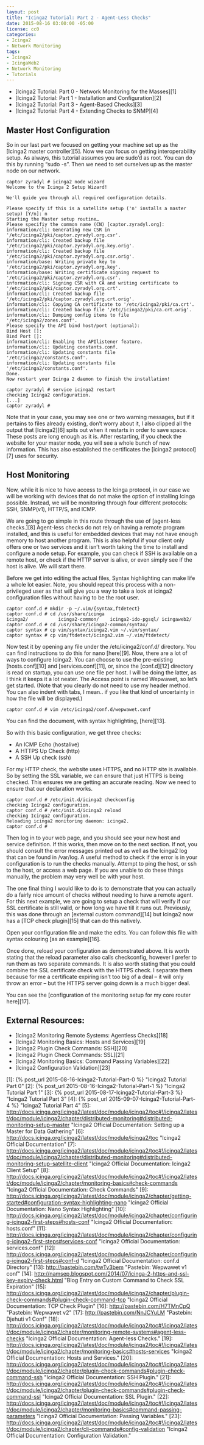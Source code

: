 ```yaml
---
layout: post
title: "Icinga2 Tutorial: Part 2 - Agent-Less Checks"
date: 2015-08-16 03:00:00 -05:00
license: cc0
categories:
- Icinga2
- Network Monitoring
tags:
- Icinga2
- IcingaWeb2
- Network Monitoring
- Tutorials
---
```

* [Icinga2 Tutorial: Part 0 - Network Monitoring for the Masses][1]
* [Icinga2 Tutorial: Part 1 - Installation and Configuration][2]
* [Icinga2 Tutorial: Part 3 - Agent-Based Checks][3]
* [Icinga2 Tutorial: Part 4 - Extending Checks to SNMP][4]

## Master Host Configuration ##
So in our last part we focused on getting your machine set up as the
[Icinga2 master controller][5]. Now we can focus on getting interoperability
setup. As always, this tutorial assumes you are sudo’d as root. You can do this
by running “sudo -s”. Then we need to set ourselves up as the master node on our
network.

    captor zyradyl # icinga2 node wizard
    Welcome to the Icinga 2 Setup Wizard!

    We'll guide you through all required configuration details.

    Please specify if this is a satellite setup ('n' installs a master setup) [Y/n]: n
    Starting the Master setup routine…
    Please specifiy the common name (CN) [captor.zyradyl.org]:
    information/cli: Generating new CSR in '/etc/icinga2/pki/captor.zyradyl.org.csr'.
    information/cli: Created backup file '/etc/icinga2/pki/captor.zyradyl.org.key.orig'.
    information/cli: Created backup file '/etc/icinga2/pki/captor.zyradyl.org.csr.orig'.
    information/base: Writing private key to '/etc/icinga2/pki/captor.zyradyl.org.key'.
    information/base: Writing certificate signing request to '/etc/icinga2/pki/captor.zyradyl.org.csr'.
    information/cli: Signing CSR with CA and writing certificate to '/etc/icinga2/pki/captor.zyradyl.org.crt'.
    information/cli: Created backup file '/etc/icinga2/pki/captor.zyradyl.org.crt.orig'.
    information/cli: Copying CA certificate to '/etc/icinga2/pki/ca.crt'.
    information/cli: Created backup file '/etc/icinga2/pki/ca.crt.orig'.
    information/cli: Dumping config items to file '/etc/icinga2/zones.conf'.
    Please specify the API bind host/port (optional):
    Bind Host []:
    Bind Port []:
    information/cli: Enabling the APIlistener feature.
    information/cli: Updating constants.conf.
    information/cli: Updating constants file '/etc/icinga2/constants.conf'.
    information/cli: Updating constants file '/etc/icinga2/constants.conf'.
    Done.
    Now restart your Icinga 2 daemon to finish the installation!

    captor zyradyl # service icinga2 restart
    checking Icinga2 configuration.
    [...]
    captor zyradyl #

Note that in your case, you may see one or two warning messages, but if it
pertains to files already existing, don’t worry about it, I also clipped all
the output that [Icinga2][6] spits out when it restarts in order to save space.
These posts are long enough as it is. After restarting, if you check the
website for your master node, you will see a whole bunch of new information.
This has also established the certificates the [icinga2 protocol][7] uses for
security.

## Host Monitoring ##
Now, while it is nice to have access to the Icinga protocol, in our case we
will be working with devices that do not make the option of installing Icinga
possible. Instead, we will be monitoring through four different
protocols: SSH, SNMP(v1), HTTP/S, and ICMP.

We are going to go simple in this route through the use of
[agent-less checks.][8] Agent-less checks do not rely on having a remote
program installed, and this is useful for embedded devices that may not
have enough memory to host another program.  This is also helpful if your
client only offers one or two services and it isn’t worth taking the time to
install and configure a node setup. For example, you can check if SSH is
available on a remote host, or check if the HTTP server is alive, or even
simply see if the host is alive. We will start there.

Before we get into editing the actual files, Syntax highlighting can make life
a whole lot easier. Note, you should repeat this process with a non-privileged
user as that will give you a way to take a look at icinga2 configuration files
without having to be the root user.

    captor conf.d # mkdir -p ~/.vim/{syntax,ftdetect}
    captor conf.d # cd /usr/share/icinga
    icinga2/           icinga2-common/    icinga2-ido-pgsql/ icingaweb2/
    captor conf.d # cd /usr/share/icinga2-common/syntax/
    captor syntax # cp vim/syntax/icinga2.vim ~/.vim/syntax/
    captor syntax # cp vim/ftdetect/icinga2.vim ~/.vim/ftdetect/

Now test it by opening any file under the /etc/icinga2/conf.d/ directory. You
can find instructions to do this for nano [here][9]. Now, there are a lot of
ways to configure Icinga2. You can choose to use the pre-existing
[hosts.conf][10] and [services.conf][11], or, since the [conf.d][12] directory
is read on startup, you can use one file per host. I will be doing the latter,
as I think it keeps it a lot neater. The Access point is named Wepwawet, so
let’s get started. (Note that you clearly do not need to use my header method.
You can also indent with tabs, I mean.. if you like that kind of uncertainty in
how the file will be displayed.)

    captor conf.d # vim /etc/icinga2/conf.d/wepwawet.conf

You can find the document, with syntax highlighting, [here][13].

So with this basic configuration, we get three checks:

 * An ICMP Echo (hostalive)
 * A HTTPS Up Check (http)
 * A SSH Up check (ssh)

For my HTTP check, the website uses HTTPS, and no HTTP site is available. So
by setting the SSL variable, we can ensure that just HTTPS is being checked.
This ensures we are getting an accurate reading. Now we need to ensure that our
declaration works.

    captor conf.d # /etc/init.d/icinga2 checkconfig
    checking Icinga2 configuration.
    captor conf.d # /etc/init.d/icinga2 reload
    checking Icinga2 configuration.
    Reloading icinga2 monitoring daemon: icinga2.
    captor conf.d #

Then log in to your web page, and you should see your new host and service
definition. If this works, then move on to the next section. If not, you
should consult the error messages printed out as well as the Icinga2 log that
can be found in /var/log. A useful method to check if the error is in
your configuration is to run the checks manually. Attempt to ping the
host, or ssh to the host, or access a web page. If you are unable to do
these things manually, the problem may very well be with your host.

The one final thing I would like to do is to demonstrate that you can actually
do a fairly nice amount of checks without needing to have a remote agent.
For this next example, we are going to setup a check that will verify if our
SSL certificate is still valid, or how long we have till it runs out.
Previously, this was done through an [external custom command][14] but Icinga2
now has a [TCP check plugin][15] that can do this natively.

Open your configuration file and make the edits. You can follow this file with
syntax colouring [as an example][16].

Once done, reload your configuration as demonstrated above. It is worth stating
that the reload parameter also calls checkconfig, however I prefer to run them
as two separate commands. It is also worth stating that you could combine the
SSL certificate check with the HTTPS check. I separate them because for me a
certificate expiring isn’t too big of a deal – it will only throw an error –
but the HTTPS server going down is a much bigger deal.

You can see the
[configuration of the monitoring setup for my core router here][17].

## External Resources: ##
* [Icinga2 Monitoring Remote Systems: Agentless Checks][18]
* [Icinga2 Monitoring Basics: Hosts and Services][19]
* [Icinga2 Plugin Check Commands: SSH][20]
* [Icinga2 Plugin Check Commands: SSL][21]
* [Icinga2 Monitoring Basics: Command Passing Variables][22]
* [Icinga2 Configuration Validation][23]

[1]: {% post_url 2015-08-16-Icinga2-Tutorial-Part-0 %} "Icinga2 Tutorial Part 0"
[2]: {% post_url 2015-08-16-Icinga2-Tutorial-Part-1 %} "Icinga2 Tutorial Part 1"
[3]: {% post_url 2015-08-17-Icinga2-Tutorial-Part-3 %} "Icinga2 Tutorial Part 3"
[4]:  {% post_url 2015-09-07-Icinga2-Tutorial-Part-4 %} "Icinga2 Tutorial Part 4"
[5]: http://docs.icinga.org/icinga2/latest/doc/module/icinga2/toc#!/icinga2/latest/doc/module/icinga2/chapter/distributed-monitoring#distributed-monitoring-setup-master "Icinga2 Official Documentation: Setting up a Master for Data Gathering"
[6]: http://docs.icinga.org/icinga2/latest/doc/module/icinga2/toc "Icinga2 Official Documentation"
[7]: http://docs.icinga.org/icinga2/latest/doc/module/icinga2/toc#!/icinga2/latest/doc/module/icinga2/chapter/distributed-monitoring#distributed-monitoring-setup-satellite-client "Icinga2 Official Documentation: Icinga2 Client Setup"
[8]: http://docs.icinga.org/icinga2/latest/doc/module/icinga2/toc#!/icinga2/latest/doc/module/icinga2/chapter/monitoring-basics#check-commands "Icinga2 Official Documentation: Check Commands"
[9]: http://docs.icinga.org/icinga2/latest/doc/module/icinga2/chapter/getting-started#configuration-syntax-highlighting-nano "Icinga2 Official Documentation: Nano Syntax Highlighting"
[10]: http://docs.icinga.org/icinga2/latest/doc/module/icinga2/chapter/configuring-icinga2-first-steps#hosts-conf "Icinga2 Official Documentation: hosts.conf"
[11]: http://docs.icinga.org/icinga2/latest/doc/module/icinga2/chapter/configuring-icinga2-first-steps#services-conf "Icinga2 Official Documentation: services.conf"
[12]: http://docs.icinga.org/icinga2/latest/doc/module/icinga2/chapter/configuring-icinga2-first-steps#conf-d "Icinga2 Official Documentation: conf.d Directory"
[13]: http://pastebin.com/twTv3bem "Pastebin: Wepwawet v1 conf"
[14]: http://namsep.blogspot.com/2014/07/icinga-2-https-and-ssl-key-expiry-check.html "Blog Entry on Custom Command to Check SSL Expiration"
[15]: http://docs.icinga.org/icinga2/latest/doc/module/icinga2/chapter/plugin-check-commands#plugin-check-command-tcp "Icinga2 Official Documentation: TCP Check Plugin"
[16]: http://pastebin.com/H7TMnCpQ "Pastebin: Wepwawet v2"
[17]: http://pastebin.com/NnJCYuLM "Pastebin: Djehuti v1 Conf"
[18]: http://docs.icinga.org/icinga2/latest/doc/module/icinga2/toc#!/icinga2/latest/doc/module/icinga2/chapter/monitoring-remote-systems#agent-less-checks "Icinga2 Official Documentation: Agent-less Checks."
[19]: http://docs.icinga.org/icinga2/latest/doc/module/icinga2/toc#!/icinga2/latest/doc/module/icinga2/chapter/monitoring-basics#hosts-services "Icinga2 Official Documentation: Hosts and Services."
[20]: http://docs.icinga.org/icinga2/latest/doc/module/icinga2/toc#!/icinga2/latest/doc/module/icinga2/chapter/plugin-check-commands#plugin-check-command-ssh "Icinga2 Official Documentation: SSH Plugin."
[21]: http://docs.icinga.org/icinga2/latest/doc/module/icinga2/toc#!/icinga2/latest/doc/module/icinga2/chapter/plugin-check-commands#plugin-check-command-ssl "Icinga2 Official Documentation: SSL Plugin."
[22]: http://docs.icinga.org/icinga2/latest/doc/module/icinga2/toc#!/icinga2/latest/doc/module/icinga2/chapter/monitoring-basics#command-passing-parameters "Icinga2 Official Documentation: Passing Variables."
[23]: http://docs.icinga.org/icinga2/latest/doc/module/icinga2/toc#!/icinga2/latest/doc/module/icinga2/chapter/cli-commands#config-validation "Icinga2 Official Documentation: Configuration Validation."
